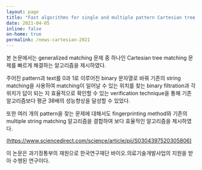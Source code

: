 ```yaml
---
layout: page
title: "Fast algorithms for single and multiple pattern Cartesian tree matching - Theoretical Computer Science에 논문 게재"
date: 2021-04-05
inline: false
on-home: true
permalink: /news-cartesian-2021
---
```



본 논문에서는 generalized matching 문제 중 하나인 Cartesian tree matching 문제를 빠르게 해결하는 알고리즘을 제시하였다.

주어진 pattern과 text를 0과 1로 이루어진 binary 문자열로 바꿔 기존의 string matching을 사용하여 matching이 일어날 수 있는 위치를 찾는 binary filtration과
각 위치가 답이 되는 지 효율적으로 확인할 수 있는 verification technique을 통해 기존 알고리즘보다 평균 38배의 성능향상을 달성할 수 있었다.

또한 여러 개의 pattern을 찾는 문제에 대해서도 fingerprinting method와 기존의 multiple string matching 알고리즘을 결합하여 보다 효율적인 알고리즘을 제시하였다.

[(https://www.sciencedirect.com/science/article/pii/S0304397520305806)](https://www.sciencedirect.com/science/article/pii/S0304397520305806)


이 논문은 과기정통부의 재원으로 한국연구재단 바이오․의료기술개발사업의 지원을 받아 수행된 연구이다.